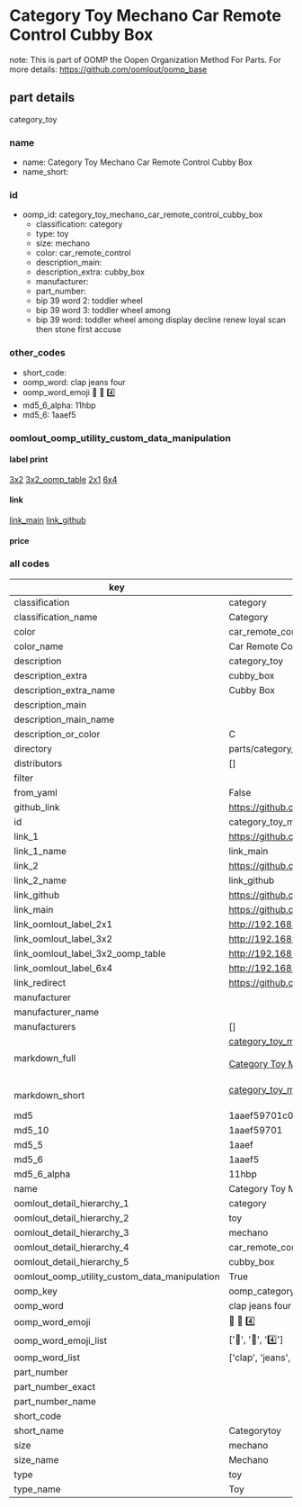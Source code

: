 # Category Toy Mechano Car Remote Control Cubby Box  

note: This is part of OOMP the Oopen Organization Method For Parts. For more details: https://github.com/oomlout/oomp_base

##  part details
  



category_toy



### name
* name: Category Toy Mechano Car Remote Control Cubby Box
* name_short: 
### id
* oomp_id: category_toy_mechano_car_remote_control_cubby_box
  * classification: category
  * type: toy
  * size: mechano
  * color: car_remote_control
  * description_main: 
  * description_extra: cubby_box
  * manufacturer: 
  * part_number: 
  * bip 39 word 2: toddler wheel
  * bip 39 word 3: toddler wheel among
  * bip 39 word: toddler wheel among display decline renew loyal scan then stone first accuse

### other_codes
* short_code: 
* oomp_word: clap jeans four
* oomp_word_emoji :clap: :jeans: :four:
* md5_6_alpha: 11hbp
* md5_6: 1aaef5






### oomlout_oomp_utility_custom_data_manipulation
#### label print
[3x2](http://192.168.1.245:1112/?label=oomp%2011hbp)
[3x2_oomp_table](http://192.168.1.108:1112/?label=oomp%2011hbp)
[2x1](http://192.168.1.242:1112/?label=oomp%2011hbp)
[6x4](http://192.168.1.55:1112/?label=oomp%2011hbp)    

#### link

[link_main](https://github.com/oomlout/oomlout_oomp_version_1_messy/tree/main/parts/category_toy_mechano_car_remote_control_cubby_box) [link_github](https://github.com/oomlout/oomlout_oomp_version_1_messy/tree/main/parts/category_toy_mechano_car_remote_control_cubby_box)                             

#### price







### all codes 
| key | value |  
| --- | --- |  
| classification | category |  
| classification_name | Category |  
| color | car_remote_control |  
| color_name | Car Remote Control |  
| description | category_toy |  
| description_extra | cubby_box |  
| description_extra_name | Cubby Box |  
| description_main |  |  
| description_main_name |  |  
| description_or_color | C  |  
| directory | parts/category_toy_mechano_car_remote_control_cubby_box |  
| distributors | [] |  
| filter |  |  
| from_yaml | False |  
| github_link | https://github.com/oomlout/oomlout_oomp_part_src/tree/main/parts/category_toy_mechano_car_remote_control_cubby_box |  
| id | category_toy_mechano_car_remote_control_cubby_box |  
| link_1 | https://github.com/oomlout/oomlout_oomp_version_1_messy/tree/main/parts/category_toy_mechano_car_remote_control_cubby_box |  
| link_1_name | link_main |  
| link_2 | https://github.com/oomlout/oomlout_oomp_version_1_messy/tree/main/parts/category_toy_mechano_car_remote_control_cubby_box |  
| link_2_name | link_github |  
| link_github | https://github.com/oomlout/oomlout_oomp_version_1_messy/tree/main/parts/category_toy_mechano_car_remote_control_cubby_box |  
| link_main | https://github.com/oomlout/oomlout_oomp_version_1_messy/tree/main/parts/category_toy_mechano_car_remote_control_cubby_box |  
| link_oomlout_label_2x1 | http://192.168.1.242:1112/?label=oomp%2011hbp |  
| link_oomlout_label_3x2 | http://192.168.1.245:1112/?label=oomp%2011hbp |  
| link_oomlout_label_3x2_oomp_table | http://192.168.1.108:1112/?label=oomp%2011hbp |  
| link_oomlout_label_6x4 | http://192.168.1.55:1112/?label=oomp%2011hbp |  
| link_redirect | https://github.com/oomlout/oomlout_oomp_version_1_messy/tree/main/parts/category_toy_mechano_car_remote_control_cubby_box |  
| manufacturer |  |  
| manufacturer_name |  |  
| manufacturers | [] |  
| markdown_full | [category_toy_mechano_car_remote_control_cubby_box](none)<br>[](none)<br>[Category Toy Mechano Car Remote Control Cubby Box](none)<br><br> |  
| markdown_short | [category_toy_mechano_car_remote_control_cubby_box](none)<br><br> |  
| md5 | 1aaef59701c03092d89c73f80ffe871b |  
| md5_10 | 1aaef59701 |  
| md5_5 | 1aaef |  
| md5_6 | 1aaef5 |  
| md5_6_alpha | 11hbp |  
| name | Category Toy Mechano Car Remote Control Cubby Box |  
| oomlout_detail_hierarchy_1 | category |  
| oomlout_detail_hierarchy_2 | toy |  
| oomlout_detail_hierarchy_3 | mechano |  
| oomlout_detail_hierarchy_4 | car_remote_control |  
| oomlout_detail_hierarchy_5 | cubby_box |  
| oomlout_oomp_utility_custom_data_manipulation | True |  
| oomp_key | oomp_category_toy_mechano_car_remote_control_cubby_box |  
| oomp_word | clap jeans four |  
| oomp_word_emoji | :clap: :jeans: :four: |  
| oomp_word_emoji_list | [':clap:', ':jeans:', ':four:'] |  
| oomp_word_list | ['clap', 'jeans', 'four'] |  
| part_number |  |  
| part_number_exact |  |  
| part_number_name |  |  
| short_code |  |  
| short_name | Categorytoy |  
| size | mechano |  
| size_name | Mechano |  
| type | toy |  
| type_name | Toy |  
